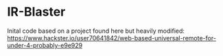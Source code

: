 # IR-Blaster
Inital code based on a project found here but heavily modified: https://www.hackster.io/user70641842/web-based-universal-remote-for-under-4-probably-e9e929
